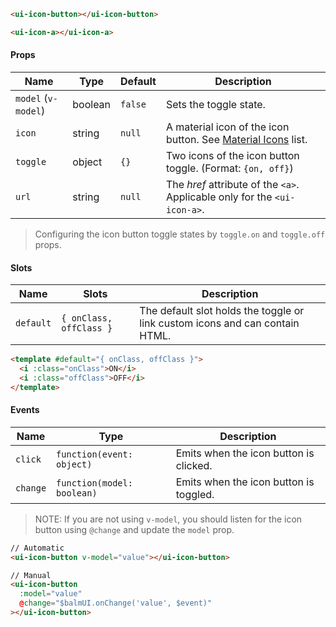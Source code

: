 ```html
<ui-icon-button></ui-icon-button>

<ui-icon-a></ui-icon-a>
```

#### Props

| Name                | Type    | Default | Description                                                               |
| ------------------- | ------- | ------- | ------------------------------------------------------------------------- |
| `model` (`v-model`) | boolean | `false` | Sets the toggle state.                                                    |
| `icon`              | string  | `null`  | A material icon of the icon button. See [Material Icons](/#/icons) list.  |
| `toggle`            | object  | `{}`    | Two icons of the icon button toggle. (Format: `{on, off}`)                |
| `url`               | string  | `null`  | The _href_ attribute of the `<a>`. Applicable only for the `<ui-icon-a>`. |

> Configuring the icon button toggle states by `toggle.on` and `toggle.off` props.

#### Slots

| Name      | Slots                   | Description                                                                  |
| --------- | ----------------------- | ---------------------------------------------------------------------------- |
| `default` | `{ onClass, offClass }` | The default slot holds the toggle or link custom icons and can contain HTML. |

```html
<template #default="{ onClass, offClass }">
  <i :class="onClass">ON</i>
  <i :class="offClass">OFF</i>
</template>
```

#### Events

| Name     | Type                       | Description                            |
| -------- | -------------------------- | -------------------------------------- |
| `click`  | `function(event: object)`  | Emits when the icon button is clicked. |
| `change` | `function(model: boolean)` | Emits when the icon button is toggled. |

> NOTE: If you are not using `v-model`, you should listen for the icon button using `@change` and update the `model` prop.

```html
// Automatic
<ui-icon-button v-model="value"></ui-icon-button>

// Manual
<ui-icon-button
  :model="value"
  @change="$balmUI.onChange('value', $event)"
></ui-icon-button>
```
